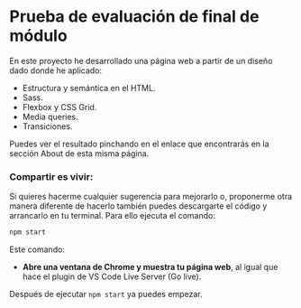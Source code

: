 # Prueba de evaluación de final de módulo

En este proyecto he desarrollado una página web a partir de un diseño dado donde he aplicado:

- Estructura y semántica en el HTML.
- Sass.
- Flexbox y CSS Grid.
- Media queries.
- Transiciones.

Puedes ver el resultado pinchando en el enlace que encontrarás en la sección About de esta misma página.

### Compartir es vivir:

Si quieres hacerme cualquier sugerencia para mejorarlo o, proponerme otra manera diferente de hacerlo también puedes descargarte el código y arrancarlo en tu terminal. Para ello ejecuta el comando:

```bash
npm start
```

Este comando:

- **Abre una ventana de Chrome y muestra tu página web**, al igual que hace el plugin de VS Code Live Server (Go live).

Después de ejecutar `npm start` ya puedes empezar.
